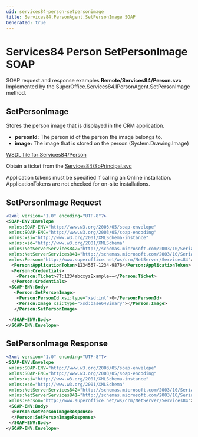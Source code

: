 ```yaml
---
uid: services84-person-setpersonimage
title: Services84.PersonAgent.SetPersonImage SOAP
Generated: true
---
```


# Services84 Person SetPersonImage SOAP

SOAP request and response examples **Remote/Services84/Person.svc**
Implemented by the <see cref="M:SuperOffice.Services84.IPersonAgent.SetPersonImage">SuperOffice.Services84.IPersonAgent.SetPersonImage</see> method.

## SetPersonImage

Stores the person image that is displayed in the CRM application.

* **personId:** The person id of the person the image belongs to.
* **image:** The image that is stored on the person (System.Drawing.Image)



[WSDL file for Services84/Person](../Services84-Person.md)

Obtain a ticket from the [Services84/SoPrincipal.svc](../SoPrincipal/index.md)

Application tokens must be specified if calling an Online installation. ApplicationTokens are not checked for on-site installations.

## SetPersonImage Request

```xml
<?xml version="1.0" encoding="UTF-8"?>
<SOAP-ENV:Envelope
 xmlns:SOAP-ENV="http://www.w3.org/2003/05/soap-envelope"
 xmlns:SOAP-ENC="http://www.w3.org/2003/05/soap-encoding"
 xmlns:xsi="http://www.w3.org/2001/XMLSchema-instance"
 xmlns:xsd="http://www.w3.org/2001/XMLSchema"
 xmlns:NetServerServices842="http://schemas.microsoft.com/2003/10/Serialization/Arrays"
 xmlns:NetServerServices841="http://schemas.microsoft.com/2003/10/Serialization/"
 xmlns:Person="http://www.superoffice.net/ws/crm/NetServer/Services84">
  <Person:ApplicationToken>1234567-1234-9876</Person:ApplicationToken>
  <Person:Credentials>
    <Person:Ticket>7T:1234abcxyzExample==</Person:Ticket>
  </Person:Credentials>
 <SOAP-ENV:Body>
   <Person:SetPersonImage>
    <Person:PersonId xsi:type="xsd:int">0</Person:PersonId>
    <Person:Image xsi:type="xsd:base64Binary"></Person:Image>
   </Person:SetPersonImage>

 </SOAP-ENV:Body>
</SOAP-ENV:Envelope>

```


## SetPersonImage Response

```xml
<?xml version="1.0" encoding="UTF-8"?>
<SOAP-ENV:Envelope
 xmlns:SOAP-ENV="http://www.w3.org/2003/05/soap-envelope"
 xmlns:SOAP-ENC="http://www.w3.org/2003/05/soap-encoding"
 xmlns:xsi="http://www.w3.org/2001/XMLSchema-instance"
 xmlns:xsd="http://www.w3.org/2001/XMLSchema"
 xmlns:NetServerServices842="http://schemas.microsoft.com/2003/10/Serialization/Arrays"
 xmlns:NetServerServices841="http://schemas.microsoft.com/2003/10/Serialization/"
 xmlns:Person="http://www.superoffice.net/ws/crm/NetServer/Services84">
 <SOAP-ENV:Body>
  <Person:SetPersonImageResponse>
  </Person:SetPersonImageResponse>
 </SOAP-ENV:Body>
</SOAP-ENV:Envelope>

```


